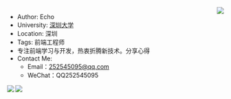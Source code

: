 <img align="right" src="https://github-readme-stats.vercel.app/api?username=zyqq&show_icons=true&hide_border=true">

- Author: Echo
- University: [深圳大学](https://baike.baidu.com/item/%E6%B7%B1%E5%9C%B3%E5%A4%A7%E5%AD%A6)
- Location: 深圳
- Tags: 前端工程师
- 专注前端学习与开发，热衷折腾新技术。分享心得
- Contact Me:
  - Email：252545095@qq.com
  - WeChat：QQ252545095

<img align="left" src="https://github-readme-stats.vercel.app/api/top-langs/?username=zyqq" />
<a href="https://github.com/zyqq/wheel">
  <img align="center" src="https://github-readme-stats.vercel.app/api/pin/?username=zyqq&repo=wheel&show_owner=true" />
</a>
